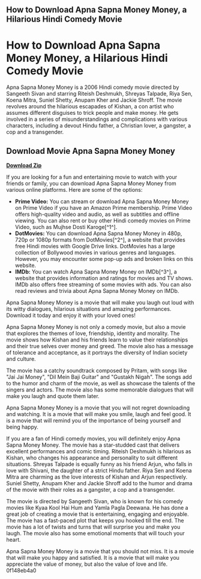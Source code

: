 ## How to Download Apna Sapna Money Money, a Hilarious Hindi Comedy Movie

  
# How to Download Apna Sapna Money Money, a Hilarious Hindi Comedy Movie
 
Apna Sapna Money Money is a 2006 Hindi comedy movie directed by Sangeeth Sivan and starring Riteish Deshmukh, Shreyas Talpade, Riya Sen, Koena Mitra, Suniel Shetty, Anupam Kher and Jackie Shroff. The movie revolves around the hilarious escapades of Kishan, a con artist who assumes different disguises to trick people and make money. He gets involved in a series of misunderstandings and complications with various characters, including a devout Hindu father, a Christian lover, a gangster, a cop and a transgender.
 
## Download Movie Apna Sapna Money Money


[**Download Zip**](https://soawresotni.blogspot.com/?d=2tKAq7)

 
If you are looking for a fun and entertaining movie to watch with your friends or family, you can download Apna Sapna Money Money from various online platforms. Here are some of the options:
 
- **Prime Video:** You can stream or download Apna Sapna Money Money on Prime Video if you have an Amazon Prime membership. Prime Video offers high-quality video and audio, as well as subtitles and offline viewing. You can also rent or buy other Hindi comedy movies on Prime Video, such as Mujhse Dosti Karoge[^1^].
- **DotMovies:** You can download Apna Sapna Money Money in 480p, 720p or 1080p formats from DotMovies[^2^], a website that provides free Hindi movies with Google Drive links. DotMovies has a large collection of Bollywood movies in various genres and languages. However, you may encounter some pop-up ads and broken links on this website.
- **IMDb:** You can watch Apna Sapna Money Money on IMDb[^3^], a website that provides information and ratings for movies and TV shows. IMDb also offers free streaming of some movies with ads. You can also read reviews and trivia about Apna Sapna Money Money on IMDb.

Apna Sapna Money Money is a movie that will make you laugh out loud with its witty dialogues, hilarious situations and amazing performances. Download it today and enjoy it with your loved ones!
  
Apna Sapna Money Money is not only a comedy movie, but also a movie that explores the themes of love, friendship, identity and morality. The movie shows how Kishan and his friends learn to value their relationships and their true selves over money and greed. The movie also has a message of tolerance and acceptance, as it portrays the diversity of Indian society and culture.
 
The movie has a catchy soundtrack composed by Pritam, with songs like "Jai Jai Money", "Dil Mein Baji Guitar" and "Gustakh Nigah". The songs add to the humor and charm of the movie, as well as showcase the talents of the singers and actors. The movie also has some memorable dialogues that will make you laugh and quote them later.
 
Apna Sapna Money Money is a movie that you will not regret downloading and watching. It is a movie that will make you smile, laugh and feel good. It is a movie that will remind you of the importance of being yourself and being happy.
  
If you are a fan of Hindi comedy movies, you will definitely enjoy Apna Sapna Money Money. The movie has a star-studded cast that delivers excellent performances and comic timing. Riteish Deshmukh is hilarious as Kishan, who changes his appearance and personality to suit different situations. Shreyas Talpade is equally funny as his friend Arjun, who falls in love with Shivani, the daughter of a strict Hindu father. Riya Sen and Koena Mitra are charming as the love interests of Kishan and Arjun respectively. Suniel Shetty, Anupam Kher and Jackie Shroff add to the humor and drama of the movie with their roles as a gangster, a cop and a transgender.
 
The movie is directed by Sangeeth Sivan, who is known for his comedy movies like Kyaa Kool Hai Hum and Yamla Pagla Deewana. He has done a great job of creating a movie that is entertaining, engaging and enjoyable. The movie has a fast-paced plot that keeps you hooked till the end. The movie has a lot of twists and turns that will surprise you and make you laugh. The movie also has some emotional moments that will touch your heart.
 
Apna Sapna Money Money is a movie that you should not miss. It is a movie that will make you happy and satisfied. It is a movie that will make you appreciate the value of money, but also the value of love and life.
 0f148eb4a0
